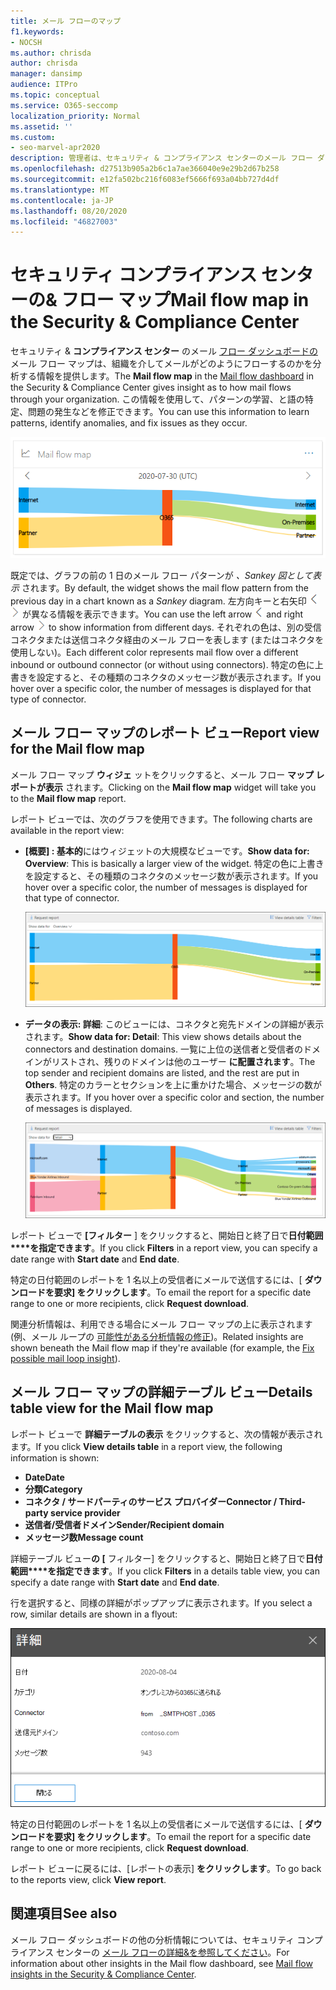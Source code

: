 ```yaml
---
title: メール フローのマップ
f1.keywords:
- NOCSH
ms.author: chrisda
author: chrisda
manager: dansimp
audience: ITPro
ms.topic: conceptual
ms.service: O365-seccomp
localization_priority: Normal
ms.assetid: ''
ms.custom:
- seo-marvel-apr2020
description: 管理者は、セキュリティ & コンプライアンス センターのメール フロー ダッシュボードでメール フロー マップを使用する方法を学習し、コネクタを使用することなく組織との間でメールがどのようにやり取りされるかを視覚化して追跡する方法を学習できます。
ms.openlocfilehash: d27513b905a2b6c1a7ae366040e9e29b2d67b258
ms.sourcegitcommit: e12fa502bc216f6083ef5666f693a04bb727d4df
ms.translationtype: MT
ms.contentlocale: ja-JP
ms.lasthandoff: 08/20/2020
ms.locfileid: "46827003"
---
```

# <a name="mail-flow-map-in-the-security--compliance-center"></a><span data-ttu-id="26451-103">セキュリティ コンプライアンス センターの& フロー マップ</span><span class="sxs-lookup"><span data-stu-id="26451-103">Mail flow map in the Security & Compliance Center</span></span>

<span data-ttu-id="26451-104">セキュリティ & **コンプライアンス センター** のメール [フロー ダッシュボードの](mail-flow-insights-v2.md) メール フロー マップは、組織を介してメールがどのようにフローするのかを分析する情報を提供します。</span><span class="sxs-lookup"><span data-stu-id="26451-104">The **Mail flow map** in the [Mail flow dashboard](mail-flow-insights-v2.md) in the Security & Compliance Center gives insight as to how mail flows through your organization.</span></span> <span data-ttu-id="26451-105">この情報を使用して、パターンの学習、と語の特定、問題の発生などを修正できます。</span><span class="sxs-lookup"><span data-stu-id="26451-105">You can use this information to learn patterns, identify anomalies, and fix issues as they occur.</span></span>

![セキュリティ グループ ポリシーのメール フロー ダッシュボードのメール フロー マップ ウィジ& ウィジェット](../../media/mfi-mail-flow-map-widget.png)

<span data-ttu-id="26451-107">既定では、グラフの前の 1 日のメール フロー パターンが *、Sankey 図として表示* されます。</span><span class="sxs-lookup"><span data-stu-id="26451-107">By default, the widget shows the mail flow pattern from the previous day in a chart known as a *Sankey* diagram.</span></span> <span data-ttu-id="26451-108">左方向キーと右矢印 ![ を使用して ](../../media/scc-left-arrow.png) ![ 、数日 ](../../media/scc-right-arrow.png) が異なる情報を表示できます。</span><span class="sxs-lookup"><span data-stu-id="26451-108">You can use the left arrow ![Left arrow](../../media/scc-left-arrow.png) and right arrow ![Right arrow](../../media/scc-right-arrow.png) to show information from different days.</span></span> <span data-ttu-id="26451-109">それぞれの色は、別の受信コネクタまたは送信コネクタ経由のメール フローを表します (またはコネクタを使用しない)。</span><span class="sxs-lookup"><span data-stu-id="26451-109">Each different color represents mail flow over a different inbound or outbound connector (or without using connectors).</span></span> <span data-ttu-id="26451-110">特定の色に上書きを設定すると、その種類のコネクタのメッセージ数が表示されます。</span><span class="sxs-lookup"><span data-stu-id="26451-110">If you hover over a specific color, the number of messages is displayed for that type of connector.</span></span>

## <a name="report-view-for-the-mail-flow-map"></a><span data-ttu-id="26451-111">メール フロー マップのレポート ビュー</span><span class="sxs-lookup"><span data-stu-id="26451-111">Report view for the Mail flow map</span></span>

<span data-ttu-id="26451-112">メール フロー マップ **ウィジェ** ットをクリックすると、メール フロー **マップ レポートが表示** されます。</span><span class="sxs-lookup"><span data-stu-id="26451-112">Clicking on the **Mail flow map** widget will take you to the **Mail flow map** report.</span></span>

<span data-ttu-id="26451-113">レポート ビューでは、次のグラフを使用できます。</span><span class="sxs-lookup"><span data-stu-id="26451-113">The following charts are available in the report view:</span></span>

- <span data-ttu-id="26451-114">**[概要] : 基本的**にはウィジェットの大規模なビューです。</span><span class="sxs-lookup"><span data-stu-id="26451-114">**Show data for: Overview**: This is basically a larger view of the widget.</span></span> <span data-ttu-id="26451-115">特定の色に上書きを設定すると、その種類のコネクタのメッセージ数が表示されます。</span><span class="sxs-lookup"><span data-stu-id="26451-115">If you hover over a specific color, the number of messages is displayed for that type of connector.</span></span>

  ![メール フロー マップ レポートの概要ビュー](../../media/mfi-mail-flow-map-report-overview.png)

- <span data-ttu-id="26451-117">**データの表示: 詳細**: このビューには、コネクタと宛先ドメインの詳細が表示されます。</span><span class="sxs-lookup"><span data-stu-id="26451-117">**Show data for: Detail**: This view shows details about the connectors and destination domains.</span></span> <span data-ttu-id="26451-118">一覧に上位の送信者と受信者のドメインがリストされ、残りのドメインは他のユーザー **に配置されます**。</span><span class="sxs-lookup"><span data-stu-id="26451-118">The top sender and recipient domains are listed, and the rest are put in **Others**.</span></span> <span data-ttu-id="26451-119">特定のカラーとセクションを上に重かけた場合、メッセージの数が表示されます。</span><span class="sxs-lookup"><span data-stu-id="26451-119">If you hover over a specific color and section, the number of messages is displayed.</span></span>

  ![メール フロー マップ レポートの詳細ビュー](../../media/mfi-mail-flow-map-report-detail.png)

<span data-ttu-id="26451-121">レポート ビューで **[フィルター** ] をクリックすると、開始日と終了日で**日付範囲\*\*\*\*を指定できます**。</span><span class="sxs-lookup"><span data-stu-id="26451-121">If you click **Filters** in a report view, you can specify a date range with **Start date** and **End date**.</span></span>

<span data-ttu-id="26451-122">特定の日付範囲のレポートを 1 名以上の受信者にメールで送信するには、[ **ダウンロードを要求] をクリックします**。</span><span class="sxs-lookup"><span data-stu-id="26451-122">To email the report for a specific date range to one or more recipients, click **Request download**.</span></span>

<span data-ttu-id="26451-123">関連分析情報は、利用できる場合にメール フロー マップの上に表示されます (例、メール ループの [可能性がある分析情報の修正](mfi-mail-loop-insight.md))。</span><span class="sxs-lookup"><span data-stu-id="26451-123">Related insights are shown beneath the Mail flow map if they're available (for example, the [Fix possible mail loop insight](mfi-mail-loop-insight.md)).</span></span>

## <a name="details-table-view-for-the-mail-flow-map"></a><span data-ttu-id="26451-124">メール フロー マップの詳細テーブル ビュー</span><span class="sxs-lookup"><span data-stu-id="26451-124">Details table view for the Mail flow map</span></span>

<span data-ttu-id="26451-125">レポート ビューで **詳細テーブルの表示** をクリックすると、次の情報が表示されます。</span><span class="sxs-lookup"><span data-stu-id="26451-125">If you click **View details table** in a report view, the following information is shown:</span></span>

- <span data-ttu-id="26451-126">**Date**</span><span class="sxs-lookup"><span data-stu-id="26451-126">**Date**</span></span>
- <span data-ttu-id="26451-127">**分類**</span><span class="sxs-lookup"><span data-stu-id="26451-127">**Category**</span></span>
- <span data-ttu-id="26451-128">**コネクタ / サードパーティのサービス プロバイダー**</span><span class="sxs-lookup"><span data-stu-id="26451-128">**Connector / Third-party service provider**</span></span>
- <span data-ttu-id="26451-129">**送信者/受信者ドメイン**</span><span class="sxs-lookup"><span data-stu-id="26451-129">**Sender/Recipient domain**</span></span>
- <span data-ttu-id="26451-130">**メッセージ数**</span><span class="sxs-lookup"><span data-stu-id="26451-130">**Message count**</span></span>

<span data-ttu-id="26451-131">詳細テーブル ビュー**の [** フィルター] をクリックすると、開始日と終了日で**日付範囲\*\*\*\*を指定できます**。</span><span class="sxs-lookup"><span data-stu-id="26451-131">If you click **Filters** in a details table view, you can specify a date range with **Start date** and **End date**.</span></span>

<span data-ttu-id="26451-132">行を選択すると、同様の詳細がポップアップに表示されます。</span><span class="sxs-lookup"><span data-stu-id="26451-132">If you select a row, similar details are shown in a flyout:</span></span>

![メール フロー マップの詳細テーブルの詳細ポップアップ](../../media/mfi-mail-flow-map-view-details-table-details.png)

<span data-ttu-id="26451-134">特定の日付範囲のレポートを 1 名以上の受信者にメールで送信するには、[ **ダウンロードを要求] をクリックします**。</span><span class="sxs-lookup"><span data-stu-id="26451-134">To email the report for a specific date range to one or more recipients, click **Request download**.</span></span>

<span data-ttu-id="26451-135">レポート ビューに戻るには、[レポートの表示] **をクリックします**。</span><span class="sxs-lookup"><span data-stu-id="26451-135">To go back to the reports view, click **View report**.</span></span>

## <a name="see-also"></a><span data-ttu-id="26451-136">関連項目</span><span class="sxs-lookup"><span data-stu-id="26451-136">See also</span></span>

<span data-ttu-id="26451-137">メール フロー ダッシュボードの他の分析情報については、セキュリティ コンプライアンス センターの [メール フローの詳細&を参照してください](mail-flow-insights-v2.md)。</span><span class="sxs-lookup"><span data-stu-id="26451-137">For information about other insights in the Mail flow dashboard, see [Mail flow insights in the Security & Compliance Center](mail-flow-insights-v2.md).</span></span>
